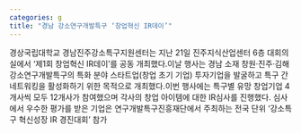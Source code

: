 ```yaml
---
categories: g
title: "경남 강소연구개발특구 ‘창업혁신 IR데이’"
---
```

경상국립대학교 경남진주강소특구지원센터는 지난 21일 진주지식산업센터 6층 대회의실에서 ‘제1회 창업혁신 IR데이’를 공동 개최했다.이날 행사는 경남 소재 창원·진주·김해강소연구개발특구의 특화 분야 스타트업(창업 초기 기업) 투자기업을 발굴하고 특구 간 네트워킹을 활성화하기 위한 목적으로 개최했다.이번 행사에는 특구별 유망 창업기업 4개사씩 모두 12개사가 참여했으며 각사의 창업 아이템에 대한 IR심사를 진행했다. 심사에서 우수한 평가를 받은 기업은 연구개발특구진흥재단에서 주최하는 전국 단위 ‘강소특구 혁신성장 IR 경진대회’ 참가